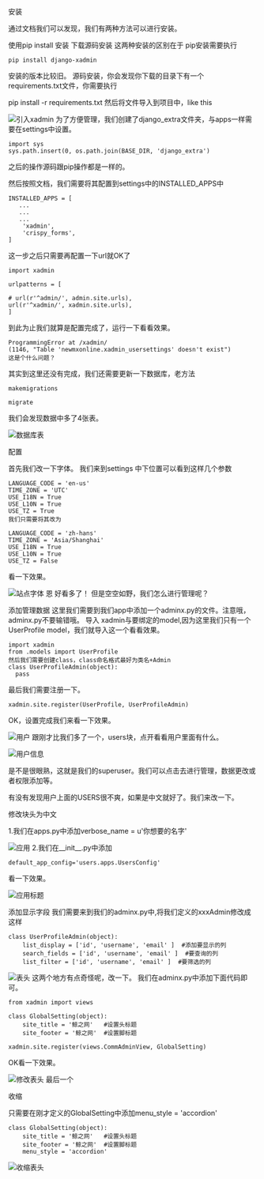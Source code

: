 安装

通过文档我们可以发现，我们有两种方法可以进行安装。

使用pip install 安装
下载源码安装
这两种安装的区别在于
pip安装需要执行

    pip install django-xadmin
安装的版本比较旧。
源码安装，你会发现你下载的目录下有一个requirements.txt文件，你需要执行

pip install -r requirements.txt
然后将文件导入到项目中，like this


![引入xadmin](xadmin-images/1503554-2b98c579cd3cc6a0.png)
为了方便管理，我们创建了django_extra文件夹，与apps一样需要在settings中设置。
    
    import sys
    sys.path.insert(0, os.path.join(BASE_DIR, 'django_extra')

之后的操作源码跟pip操作都是一样的。

然后按照文档，我们需要将其配置到settings中的INSTALLED_APPS中

    INSTALLED_APPS = [
       ...
       ... 
       ...
        'xadmin',
        'crispy_forms',
    ]
这一步之后只需要再配置一下url就OK了
    
    import xadmin
    
    urlpatterns = [
    
    # url(r'^admin/', admin.site.urls),
    url(r'^xadmin/', xadmin.site.urls),
    ]

到此为止我们就算是配置完成了，运行一下看看效果。
    
    ProgrammingError at /xadmin/
    (1146, "Table 'newmxonline.xadmin_usersettings' doesn't exist")
    这是个什么问题？

其实到这里还没有完成，我们还需要更新一下数据库，老方法

    makemigrations
    
    migrate
我们会发现数据中多了4张表。

![数据库表](xadmin-images/1503554-6928c983324d8454.png)


配置

首先我们改一下字体。
我们来到settings 中下位置可以看到这样几个参数

    LANGUAGE_CODE = 'en-us'
    TIME_ZONE = 'UTC'
    USE_I18N = True
    USE_L10N = True
    USE_TZ = True
    我们只需要将其改为
    
    LANGUAGE_CODE = 'zh-hans'
    TIME_ZONE = 'Asia/Shanghai'
    USE_I18N = True
    USE_L10N = True
    USE_TZ = False
看一下效果。


![站点字体](xadmin-images/1503554-54f6df70d3601f7b.png)
恩 好看多了！
但是空空如野，我们怎么进行管理呢？

添加管理数据
这里我们需要到我们app中添加一个adminx.py的文件。注意哦，adminx.py不要输错哦。
导入 xadmin与要绑定的model,因为这里我们只有一个UserProfile model，我们就导入这一个看看效果。
    
    import xadmin
    from .models import UserProfile
    然后我们需要创建class，class命名格式最好为类名+Admin
    class UserProfileAdmin(object):
      pass
最后我们需要注册一下。
    
    xadmin.site.register(UserProfile, UserProfileAdmin)
OK，设置完成我们来看一下效果。

![用户](xadmin-images/1503554-545ebfa1e21c7c6a.png)
跟刚才比我们多了一个，users块，点开看看用户里面有什么。

![用户信息](xadmin-images/1503554-fe81dd4a3173ba16.png)

是不是很眼熟，这就是我们的superuser。我们可以点击去进行管理，数据更改或者权限添加等。

有没有发现用户上面的USERS很不爽，如果是中文就好了。我们来改一下。

修改块头为中文

1.我们在apps.py中添加verbose_name = u'你想要的名字'

![应用](xadmin-images/1503554-734ed2d0fe8643c1.png)
2.我们在__init__.py中添加

    default_app_config='users.apps.UsersConfig'
看一下效果。

![应用标题](xadmin-images/1503554-f5266615b47981f5.png)


添加显示字段
我们需要来到我们的adminx.py中,将我们定义的xxxAdmin修改成这样

    class UserProfileAdmin(object):
        list_display = ['id', 'username', 'email' ]  #添加要显示的列
        search_fields = ['id', 'username', 'email' ]  #要查询的列
        list_filter = ['id', 'username', 'email' ]  #要筛选的列


![表头](xadmin-images/1503554-ba09a836eb28a4e3.png)
这两个地方有点奇怪呢，改一下。
我们在adminx.py中添加下面代码即可。

    from xadmin import views
    
    class GlobalSetting(object):
        site_title = '鲸之网'   #设置头标题
        site_footer = '鲸之网'  #设置脚标题
    
    xadmin.site.register(views.CommAdminView, GlobalSetting)
OK看一下效果。


![修改表头](xadmin-images/1503554-98ca25dc8a8bdc7d.png)
最后一个


收缩

只需要在刚才定义的GlobalSetting中添加menu_style = 'accordion'

    class GlobalSetting(object):
        site_title = '鲸之网'   #设置头标题
        site_footer = '鲸之网'  #设置脚标题
        menu_style = 'accordion'

![收缩表头](xadmin-images/1503554-467c9ffa39d44d09.png)